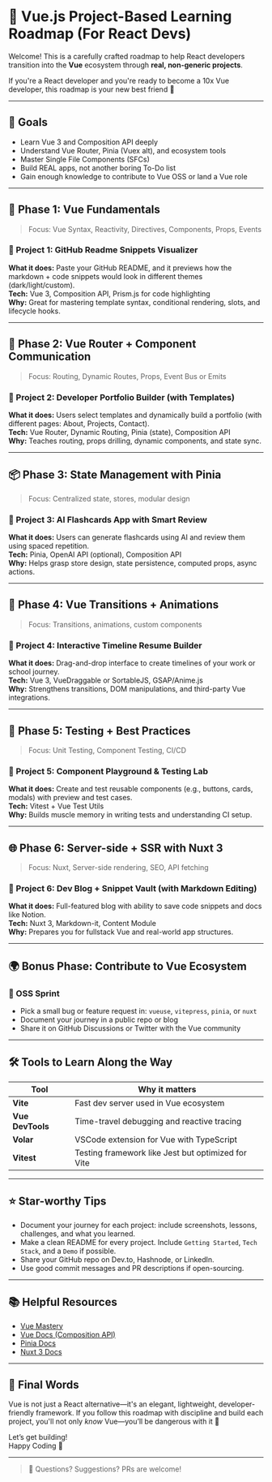 # 🧭 Vue.js Project-Based Learning Roadmap (For React Devs)

Welcome! This is a carefully crafted roadmap to help React developers transition into the **Vue** ecosystem through **real, non-generic projects**.

 If you're a React developer and you're ready to become a 10x Vue developer, this roadmap is your new best friend 🚀

---

## 📌 Goals

- Learn Vue 3 and Composition API deeply
- Understand Vue Router, Pinia (Vuex alt), and ecosystem tools
- Master Single File Components (SFCs)
- Build REAL apps, not another boring To-Do list
- Gain enough knowledge to contribute to Vue OSS or land a Vue role

---

## 🧱 Phase 1: Vue Fundamentals

> Focus: Vue Syntax, Reactivity, Directives, Components, Props, Events

### 🔧 Project 1: GitHub Readme Snippets Visualizer
**What it does:** Paste your GitHub README, and it previews how the markdown + code snippets would look in different themes (dark/light/custom).  
**Tech:** Vue 3, Composition API, Prism.js for code highlighting  
**Why:** Great for mastering template syntax, conditional rendering, slots, and lifecycle hooks.

---

## 🧩 Phase 2: Vue Router + Component Communication

> Focus: Routing, Dynamic Routes, Props, Event Bus or Emits

### 🔧 Project 2: Developer Portfolio Builder (with Templates)
**What it does:** Users select templates and dynamically build a portfolio (with different pages: About, Projects, Contact).  
**Tech:** Vue Router, Dynamic Routing, Pinia (state), Composition API  
**Why:** Teaches routing, props drilling, dynamic components, and state sync.

---

## 📦 Phase 3: State Management with Pinia

> Focus: Centralized state, stores, modular design

### 🔧 Project 3: AI Flashcards App with Smart Review
**What it does:** Users can generate flashcards using AI and review them using spaced repetition.  
**Tech:** Pinia, OpenAI API (optional), Composition API  
**Why:** Helps grasp store design, state persistence, computed props, async actions.

---

## 🎨 Phase 4: Vue Transitions + Animations

> Focus: Transitions, animations, custom components

### 🔧 Project 4: Interactive Timeline Resume Builder
**What it does:** Drag-and-drop interface to create timelines of your work or school journey.  
**Tech:** Vue 3, VueDraggable or SortableJS, GSAP/Anime.js  
**Why:** Strengthens transitions, DOM manipulations, and third-party Vue integrations.

---

## 🧪 Phase 5: Testing + Best Practices

> Focus: Unit Testing, Component Testing, CI/CD

### 🔧 Project 5: Component Playground & Testing Lab
**What it does:** Create and test reusable components (e.g., buttons, cards, modals) with preview and test cases.  
**Tech:** Vitest + Vue Test Utils  
**Why:** Builds muscle memory in writing tests and understanding CI setup.

---

## 🌐 Phase 6: Server-side + SSR with Nuxt 3

> Focus: Nuxt, Server-side rendering, SEO, API fetching

### 🔧 Project 6: Dev Blog + Snippet Vault (with Markdown Editing)
**What it does:** Full-featured blog with ability to save code snippets and docs like Notion.  
**Tech:** Nuxt 3, Markdown-it, Content Module  
**Why:** Prepares you for fullstack Vue and real-world app structures.

---

## 🌍 Bonus Phase: Contribute to Vue Ecosystem

### 🔧 OSS Sprint
- Pick a small bug or feature request in: `vueuse`, `vitepress`, `pinia`, or `nuxt`
- Document your journey in a public repo or blog
- Share it on GitHub Discussions or Twitter with the Vue community

---

## 🛠 Tools to Learn Along the Way

| Tool | Why it matters |
|------|----------------|
| **Vite** | Fast dev server used in Vue ecosystem |
| **Vue DevTools** | Time-travel debugging and reactive tracing |
| **Volar** | VSCode extension for Vue with TypeScript |
| **Vitest** | Testing framework like Jest but optimized for Vite |

---

## ⭐️ Star-worthy Tips

- Document your journey for each project: include screenshots, lessons, challenges, and what you learned.
- Make a clean README for every project. Include `Getting Started`, `Tech Stack`, and a `Demo` if possible.
- Share your GitHub repo on Dev.to, Hashnode, or LinkedIn.
- Use good commit messages and PR descriptions if open-sourcing.

---

## 📚 Helpful Resources

- [Vue Mastery](https://www.vuemastery.com/)
- [Vue Docs (Composition API)](https://vuejs.org/guide/introduction.html)
- [Pinia Docs](https://pinia.vuejs.org/)
- [Nuxt 3 Docs](https://nuxt.com/docs)

---

## 🎉 Final Words

Vue is not just a React alternative—it's an elegant, lightweight, developer-friendly framework. If you follow this roadmap with discipline and build each project, you'll not only *know* Vue—you’ll be dangerous with it 💪

Let’s get building!  
Happy Coding 💚

---

> 💬 Questions? Suggestions? PRs are welcome!